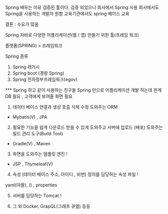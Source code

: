 Spring 배우는 이유
검증된 툴이다.
검증 되었으니 회사에서 Spring 사용
회사에서도 Spring을 사용하는 개발자 원함
교육기관에서도 spring 베이스 교육

결론 : 수요가 많음

Spring
자바로 다양한 어플리케이션(웹 / 앱) 만들기 위한 툴(프레임 워크)

플랫폼(SPRING) > 프레임워크

Spring 종류

1. Spring 레거시
2. Spring boot (경량 Spring)
3. Spring 전자정부프레임워크(egov)

\*\*\* Spring 하고 같이 사용하는 친구들
Spring 만으로 어플리케이션 개발 하는데 한계
DB 필요 , 고객에게 보여줄 화면 필요

1. 데이터 베이스 연결과 생성 호출 삭제 수정 도와주는 ORM

- Mybatis(V) , JPA

2. 필요한 기능을 쉽게 다운로드 받을 수 있게 도와주고 서버에 업로드 (배포) 도와주는 빌드 관리 도구(Build Tool)

- Gradle(V) , Maven

3. 화면을 도와주는 템플릿 엔진 !

- JSP , Thymeleaf(V)

4. 속성 (데이터 베이스 주소, 아이디 , 비번) 정의를 담당하는 속성 파일 !

yaml(야믈), () , properties

5. 서버를 담당하는 Tomcat !

6. 그 외 Docker, GrapQL(그래프 큐엘) 등등
